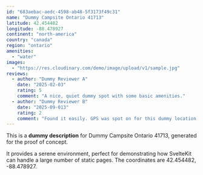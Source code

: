 ```yaml
---
id: "683aebac-aedc-4598-ab48-5f3173f49c31"
name: "Dummy Campsite Ontario 41713"
latitude: 42.454482
longitude: -88.478927
continent: "north-america"
country: "canada"
region: "ontario"
amenities:
  - "water"
images:
  - "https://res.cloudinary.com/demo/image/upload/v1/sample.jpg"
reviews:
  - author: "Dummy Reviewer A"
    date: "2025-02-03"
    rating: 5
    comment: "A nice, quiet dummy spot with some basic amenities."
  - author: "Dummy Reviewer B"
    date: "2025-09-013"
    rating: 2
    comment: "Found it easily. GPS was spot on for this dummy location."
---
```


This is a **dummy description** for Dummy Campsite Ontario 41713, generated for the proof of concept.

It provides a serene environment, perfect for demonstrating how SvelteKit can handle a large number of static pages. The coordinates are 42.454482, -88.478927.
